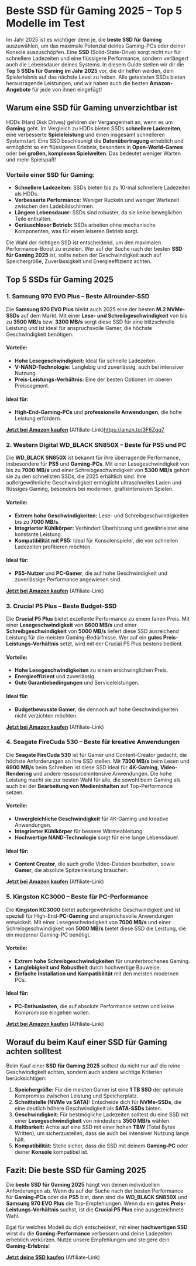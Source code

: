 # Beste SSD für Gaming 2025 – Top 5 Modelle im Test

Im Jahr 2025 ist es wichtiger denn je, die **beste SSD für Gaming** auszuwählen, um das maximale Potenzial deines Gaming-PCs oder deiner Konsole auszuschöpfen. Eine **SSD** (Solid-State-Drive) sorgt nicht nur für schnellere Ladezeiten und eine flüssigere Performance, sondern verlängert auch die Lebensdauer deines Systems. In diesem Guide stellen wir dir die **Top 5 SSDs für Gaming im Jahr 2025** vor, die dir helfen werden, dein Spielerlebnis auf das nächste Level zu heben. Alle getesteten SSDs bieten herausragende Leistungen, und wir haben auch die besten **Amazon-Angebote** für jede von ihnen eingefügt!

## Warum eine SSD für Gaming unverzichtbar ist

HDDs (Hard Disk Drives) gehören der Vergangenheit an, wenn es um **Gaming** geht. Im Vergleich zu HDDs bieten SSDs **schnellere Ladezeiten**, eine verbesserte **Spieleleistung** und einen insgesamt schnelleren Systemstart. Eine SSD beschleunigt die **Datenübertragung** erheblich und ermöglicht so ein flüssigeres Erlebnis, besonders in **Open-World-Games** oder bei **großen, komplexen Spielwelten**. Das bedeutet weniger Warten und mehr Spielspaß!

### Vorteile einer SSD für Gaming:
- **Schnellere Ladezeiten:** SSDs bieten bis zu 10-mal schnellere Ladezeiten als HDDs.
- **Verbesserte Performance:** Weniger Ruckeln und weniger Wartezeit zwischen den Ladebildschirmen.
- **Längere Lebensdauer:** SSDs sind robuster, da sie keine beweglichen Teile enthalten.
- **Geräuschloser Betrieb:** SSDs arbeiten ohne mechanische Komponenten, was für einen leiseren Betrieb sorgt.

Die Wahl der richtigen SSD ist entscheidend, um den maximalen Performance-Boost zu erzielen. Wer auf der Suche nach der besten **SSD für Gaming 2025** ist, sollte neben der Geschwindigkeit auch auf Speichergröße, Zuverlässigkeit und Energieeffizienz achten.

## Top 5 SSDs für Gaming 2025

### 1. **Samsung 970 EVO Plus – Beste Allrounder-SSD**

Die **Samsung 970 EVO Plus** bleibt auch 2025 eine der besten **M.2 NVMe-SSDs** auf dem Markt. Mit einer **Lese- und Schreibgeschwindigkeit** von bis zu **3500 MB/s** bzw. **3300 MB/s** sorgt diese SSD für eine blitzschnelle Leistung und ist ideal für anspruchsvolle Gamer, die höchste Geschwindigkeit benötigen.

#### Vorteile:
- **Hohe Lesegeschwindigkeit:** Ideal für schnelle Ladezeiten.
- **V-NAND-Technologie:** Langlebig und zuverlässig, auch bei intensiver Nutzung.
- **Preis-Leistungs-Verhältnis:** Eine der besten Optionen im oberen Preissegment.

#### Ideal für:
- **High-End-Gaming-PCs** und **professionelle Anwendungen**, die hohe Leistung erfordern.

[**Jetzt bei Amazon kaufen**](#) (Affiliate-Link)https://amzn.to/3F6Zgq7


### 2. **Western Digital WD_BLACK SN850X – Beste für PS5 und PC**

Die **WD_BLACK SN850X** ist bekannt für ihre überragende Performance, insbesondere für **PS5** und **Gaming-PCs**. Mit einer Lesegeschwindigkeit von bis zu **7000 MB/s** und einer Schreibgeschwindigkeit von **5300 MB/s** gehört sie zu den schnellsten SSDs, die 2025 erhältlich sind. Ihre außergewöhnliche Geschwindigkeit ermöglicht ultraschnelles Laden und flüssiges Gaming, besonders bei modernen, grafikintensiven Spielen.

#### Vorteile:
- **Extrem hohe Geschwindigkeiten:** Lese- und Schreibgeschwindigkeiten bis zu **7000 MB/s**.
- **Integrierter Kühlkörper:** Verhindert Überhitzung und gewährleistet eine konstante Leistung.
- **Kompatibilität mit PS5:** Ideal für Konsolenspieler, die von schnellen Ladezeiten profitieren möchten.

#### Ideal für:
- **PS5-Nutzer** und **PC-Gamer**, die auf hohe Geschwindigkeit und zuverlässige Performance angewiesen sind.

[**Jetzt bei Amazon kaufen**](#) (Affiliate-Link)

### 3. **Crucial P5 Plus – Beste Budget-SSD**

Die **Crucial P5 Plus** bietet exzellente Performance zu einem fairen Preis. Mit einer **Lesegeschwindigkeit** von **6600 MB/s** und einer **Schreibgeschwindigkeit** von **5000 MB/s** liefert diese SSD ausreichend Leistung für die meisten Gaming-Bedürfnisse. Wer auf ein **gutes Preis-Leistungs-Verhältnis** setzt, wird mit der Crucial P5 Plus bestens bedient.

#### Vorteile:
- **Hohe Lesegeschwindigkeiten** zu einem erschwinglichen Preis.
- **Energieeffizient** und zuverlässig.
- **Gute Garantiebedingungen** und Serviceleistungen.

#### Ideal für:
- **Budgetbewusste Gamer**, die dennoch auf hohe Geschwindigkeiten nicht verzichten möchten.

[**Jetzt bei Amazon kaufen**](#) (Affiliate-Link)

### 4. **Seagate FireCuda 530 – Beste für kreative Anwendungen**

Die **Seagate FireCuda 530** ist für Gamer und Content-Creator gedacht, die höchste Anforderungen an ihre SSD stellen. Mit **7300 MB/s** beim Lesen und **6900 MB/s** beim Schreiben ist diese SSD ideal für **4K-Gaming**, **Video-Rendering** und andere ressourcenintensive Anwendungen. Die hohe Leistung macht sie zur besten Wahl für alle, die sowohl beim Gaming als auch bei der **Bearbeitung von Medieninhalten** auf Top-Performance setzen.

#### Vorteile:
- **Unvergleichliche Geschwindigkeit** für 4K-Gaming und kreative Anwendungen.
- **Integrierter Kühlkörper** für bessere Wärmeableitung.
- **Hochwertige NAND-Technologie** sorgt für eine lange Lebensdauer.

#### Ideal für:
- **Content Creator**, die auch große Video-Dateien bearbeiten, sowie **Gamer**, die absolute Spitzenleistung brauchen.

[**Jetzt bei Amazon kaufen**](#) (Affiliate-Link)

### 5. **Kingston KC3000 – Beste für PC-Performance**

Die **Kingston KC3000** bietet außergewöhnliche Geschwindigkeit und ist speziell für High-End-**PC-Gaming** und anspruchsvolle Anwendungen entwickelt. Mit einer Lesegeschwindigkeit von **7000 MB/s** und einer Schreibgeschwindigkeit von **5000 MB/s** bietet diese SSD die Leistung, die ein moderner Gaming-PC benötigt.

#### Vorteile:
- **Extrem hohe Schreibgeschwindigkeiten** für ununterbrochenes Gaming.
- **Langlebigkeit und Robustheit** durch hochwertige Bauweise.
- **Einfache Installation und Kompatibilität** mit den meisten modernen PCs.

#### Ideal für:
- **PC-Enthusiasten**, die auf absolute Performance setzen und keine Kompromisse eingehen wollen.

[**Jetzt bei Amazon kaufen**](#) (Affiliate-Link)

## Worauf du beim Kauf einer SSD für Gaming achten solltest

Beim Kauf einer **SSD für Gaming 2025** solltest du nicht nur auf die reine Geschwindigkeit achten, sondern auch andere wichtige Kriterien berücksichtigen:

1. **Speichergröße:** Für die meisten Gamer ist eine **1 TB SSD** der optimale Kompromiss zwischen Leistung und Speicherplatz.
2. **Schnittstelle (NVMe vs SATA):** Entscheide dich für **NVMe-SSDs**, die eine deutlich höhere Geschwindigkeit als **SATA-SSDs** bieten.
3. **Geschwindigkeit:** Für bestmögliche Ladezeiten solltest du eine SSD mit einer **Lesegeschwindigkeit** von mindestens **3500 MB/s** wählen.
4. **Haltbarkeit:** Achte auf eine SSD mit einer hohen **TBW** (Total Bytes Written), um sicherzustellen, dass sie auch bei intensiver Nutzung lange hält.
5. **Kompatibilität:** Stelle sicher, dass die SSD mit deinem **Gaming-PC** oder deiner **Konsole** kompatibel ist.

## Fazit: Die beste SSD für Gaming 2025

Die **beste SSD für Gaming 2025** hängt von deinen individuellen Anforderungen ab. Wenn du auf der Suche nach der besten Performance für **Gaming-PCs** oder die **PS5** bist, dann sind die **WD_BLACK SN850X** und **Samsung 970 EVO Plus** die Top-Empfehlungen. Wenn du ein **gutes Preis-Leistungs-Verhältnis** suchst, ist die **Crucial P5 Plus** eine ausgezeichnete Wahl.

Egal für welches Modell du dich entscheidest, mit einer **hochwertigen SSD** wirst du die **Gaming-Performance** verbessern und deine Ladezeiten erheblich verkürzen. Nutze unsere Empfehlungen und steigere dein **Gaming-Erlebnis**!

[**Jetzt deine SSD kaufen**](#) (Affiliate-Link)
